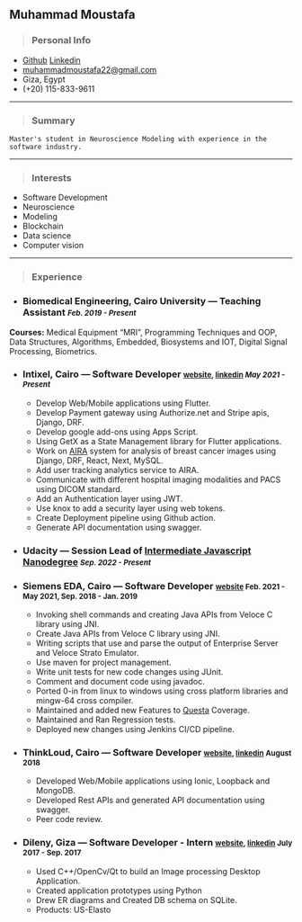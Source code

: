## Muhammad Moustafa
> ### Personal Info
- [Github](https://github.com/MuhammadMoustafa) [Linkedin](https://www.linkedin.com/in/muhammad-moustafa-62743a125/)
- muhammadmoustafa22@gmail.com
- Giza, Egypt
- (+20) 115-833-9611


---

> ### Summary
    Master's student in Neuroscience Modeling with experience in the software industry.

---

> ### Interests
- Software Development
- Neuroscience
- Modeling
- Blockchain
- Data science
- Computer vision

---

> ### Experience 
- ### Biomedical Engineering, Cairo University — Teaching Assistant</font> <font size="2">*Feb. 2019 - Present*</font>

**Courses:** Medical Equipment “MRI”, Programming Techniques and OOP, Data Structures, Algorithms, Embedded, Biosystems and IOT, Digital Signal Processing, Biometrics.

- ### Intixel, Cairo — Software Developer <font size="2">[website](https://www.intixel.com/), [linkedin](https://www.linkedin.com/company/intixel/mycompany/) *May 2021 - Present*</font>
    - Develop Web/Mobile applications using Flutter.
    - Develop Payment gateway using Authorize.net and Stripe apis, Django, DRF.
    - Develop google add-ons using Apps Script.
    - Using GetX as a State Management library for Flutter applications.
    - Work on [AIRA](https://www.intixel.com/products/>) system for analysis of breast cancer images using Django, DRF, React, Next, MySQL.
    - Add user tracking analytics service to AIRA.
    - Communicate with different hospital imaging modalities and PACS using DICOM standard.
    - Add an Authentication layer using JWT.
    - Use knox to add a security layer using web tokens.
    - Create Deployment pipeline using Github action.
    - Generate API documentation using swagger.
- ### Udacity — Session Lead of [Intermediate Javascript Nanodegree](https://www.udacity.com/course/intermediate-javascript-nanodegree--nd032_variant_a) <font size="2"> *Sep. 2022 - Present* </font>
- ### Siemens EDA, Cairo — Software Developer <font size="2"> [website](https://eda.sw.siemens.com/en-US/) Feb. 2021 - May 2021, Sep. 2018 - Jan. 2019 </font>
    - Invoking shell commands and creating Java APIs from Veloce C library using JNI. 
    - Create Java APIs from Veloce C library using JNI.
    - Writing scripts that use and parse the output of Enterprise Server and Veloce Strato Emulator.
    - Use maven for project management.
    - Write unit tests for new code changes using JUnit. 
    - Comment and document code using javadoc.
    - Ported 0-in from linux to windows using cross platform libraries  and mingw-64 cross compiler.
    - Maintained and added new Features to [Questa](https://www.mentor.com/products/fv/questa/) Coverage.
    - Maintained and Ran Regression tests.
    - Deployed new changes using Jenkins CI/CD pipeline.
- ### ThinkLoud, Cairo — Software Developer <font size="2">[website](https://www.thinkloud.co/), [linkedin](https://www.linkedin.com/company/thinkloudllc/) August 2018 </font>
    - Developed Web/Mobile applications using Ionic, Loopback and MongoDB.
    - Developed Rest APIs and generated API documentation using swagger.
    - Peer code review.
- ### Dileny, Giza — Software Developer - Intern <font size="2">[website](https://www.dilenytech.com/home-index), [linkedin](https://www.linkedin.com/company/dilenytech/) July 2017 - Sep. 2017 </font>
    - Used C++/OpenCv/Qt to build an Image processing Desktop Application.
    - Created application prototypes using Python
    - Drew ER diagrams and Created DB schema on SQLite.
    - Products: US-Elasto

